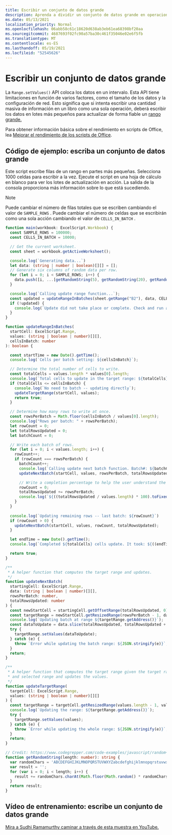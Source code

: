 ```yaml
---
title: Escribir un conjunto de datos grande
description: Aprenda a dividir un conjunto de datos grande en operaciones de escritura más pequeñas en scripts Office.
ms.date: 05/13/2021
localization_priority: Normal
ms.openlocfilehash: 06abb58c61c18620d638ab3eb61ea68398bf20aa
ms.sourcegitcommit: 4687693f02fc90a57ba30c461f35046e02e6f5fb
ms.translationtype: MT
ms.contentlocale: es-ES
ms.lasthandoff: 05/19/2021
ms.locfileid: "52545626"
---
```

# <a name="write-a-large-dataset"></a>Escribir un conjunto de datos grande

La `Range.setValues()` API coloca los datos en un intervalo. Esta API tiene limitaciones en función de varios factores, como el tamaño de los datos y la configuración de red. Esto significa que si intenta escribir una cantidad masiva de información en un libro como una sola operación, deberá escribir los datos en lotes más pequeños para actualizar de forma fiable un [rango grande.](../../testing/platform-limits.md)

Para obtener información básica sobre el rendimiento en scripts de Office, lea [Mejorar el rendimiento de los scripts de Office](../../develop/web-client-performance.md).

## <a name="sample-code-write-a-large-dataset"></a>Código de ejemplo: escriba un conjunto de datos grande

Este script escribe filas de un rango en partes más pequeñas. Selecciona 1000 celdas para escribir a la vez. Ejecute el script en una hoja de cálculo en blanco para ver los lotes de actualización en acción. La salida de la consola proporciona más información sobre lo que está sucediendo.

> [!NOTE]
> Puede cambiar el número de filas totales que se escriben cambiando el valor de `SAMPLE_ROWS` . Puede cambiar el número de celdas que se escribirán como una sola acción cambiando el valor de `CELLS_IN_BATCH` .

```TypeScript
function main(workbook: ExcelScript.Workbook) {
  const SAMPLE_ROWS = 100000;
  const CELLS_IN_BATCH = 10000;

  // Get the current worksheet.
  const sheet = workbook.getActiveWorksheet();

  console.log(`Generating data...`)
  let data: (string | number | boolean)[][] = [];
  // Generate six columns of random data per row. 
  for (let i = 0; i < SAMPLE_ROWS; i++) {
    data.push([i, ...[getRandomString(5), getRandomString(20), getRandomString(10), Math.random()], "Sample data"]);
  }

  console.log(`Calling update range function...`);
  const updated = updateRangeInBatches(sheet.getRange("B2"), data, CELLS_IN_BATCH);
  if (!updated) {
    console.log(`Update did not take place or complete. Check and run again.`);
  }
}

function updateRangeInBatches(
  startCell: ExcelScript.Range,
  values: (string | boolean | number)[][],
  cellsInBatch: number
): boolean {

  const startTime = new Date().getTime();
  console.log(`Cells per batch setting: ${cellsInBatch}`);

  // Determine the total number of cells to write.
  const totalCells = values.length * values[0].length;
  console.log(`Total cells to update in the target range: ${totalCells}`);
  if (totalCells <= cellsInBatch) {
    console.log(`No need to batch -- updating directly`);
    updateTargetRange(startCell, values);
    return true;
  }

  // Determine how many rows to write at once.
  const rowsPerBatch = Math.floor(cellsInBatch / values[0].length);
  console.log("Rows per batch: " + rowsPerBatch);
  let rowCount = 0;
  let totalRowsUpdated = 0;
  let batchCount = 0;

  // Write each batch of rows.
  for (let i = 0; i < values.length; i++) {
    rowCount++;
    if (rowCount === rowsPerBatch) {
      batchCount++;
      console.log(`Calling update next batch function. Batch#: ${batchCount}`);
      updateNextBatch(startCell, values, rowsPerBatch, totalRowsUpdated);

      // Write a completion percentage to help the user understand the progress.
      rowCount = 0;
      totalRowsUpdated += rowsPerBatch;
      console.log(`${((totalRowsUpdated / values.length) * 100).toFixed(1)}% Done`);
    }
  }
  
  console.log(`Updating remaining rows -- last batch: ${rowCount}`)
  if (rowCount > 0) {
    updateNextBatch(startCell, values, rowCount, totalRowsUpdated);
  }

  let endTime = new Date().getTime();
  console.log(`Completed ${totalCells} cells update. It took: ${((endTime - startTime) / 1000).toFixed(6)} seconds to complete. ${((((endTime  - startTime) / 1000)) / cellsInBatch).toFixed(8)} seconds per ${cellsInBatch} cells-batch.`);

  return true;
}

/**
 * A helper function that computes the target range and updates. 
 */
function updateNextBatch(
  startingCell: ExcelScript.Range,
  data: (string | boolean | number)[][],
  rowsPerBatch: number,
  totalRowsUpdated: number
) {
  const newStartCell = startingCell.getOffsetRange(totalRowsUpdated, 0);
  const targetRange = newStartCell.getResizedRange(rowsPerBatch - 1, data[0].length - 1);
  console.log(`Updating batch at range ${targetRange.getAddress()}`);
  const dataToUpdate = data.slice(totalRowsUpdated, totalRowsUpdated + rowsPerBatch);
  try {
    targetRange.setValues(dataToUpdate);
  } catch (e) {
    throw `Error while updating the batch range: ${JSON.stringify(e)}`;
  }
  return;
}

/**
 * A helper function that computes the target range given the target range's starting cell
 * and selected range and updates the values.
 */
function updateTargetRange(
  targetCell: ExcelScript.Range,
  values: (string | boolean | number)[][]
) {
  const targetRange = targetCell.getResizedRange(values.length - 1, values[0].length - 1);
  console.log(`Updating the range: ${targetRange.getAddress()}`);
  try {
    targetRange.setValues(values);
  } catch (e) {
    throw `Error while updating the whole range: ${JSON.stringify(e)}`;
  }
  return;
}

// Credit: https://www.codegrepper.com/code-examples/javascript/random+text+generator+javascript
function getRandomString(length: number): string {
  var randomChars = 'ABCDEFGHIJKLMNOPQRSTUVWXYZabcdefghijklmnopqrstuvwxyz0123456789';
  var result = '';
  for (var i = 0; i < length; i++) {
    result += randomChars.charAt(Math.floor(Math.random() * randomChars.length));
  }
  return result;
}
```

## <a name="training-video-write-a-large-dataset"></a>Vídeo de entrenamiento: escribe un conjunto de datos grande

[Mira a Sudhi Ramamurthy caminar a través de esta muestra en YouTube.](https://youtu.be/BP9Kp0Ltj7U)
